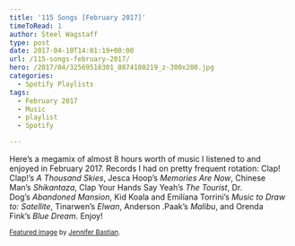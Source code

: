 ```yaml
---
title: '115 Songs [February 2017]'
timeToRead: 1 
author: Steel Wagstaff
type: post
date: 2017-04-10T14:01:19+00:00
url: /115-songs-february-2017/
hero: /2017/04/32569518301_8874180219_z-300x200.jpg
categories:
  - Spotify Playlists
tags:
  - February 2017
  - Music
  - playlist
  - Spotify

---
```

Here&#8217;s a megamix of almost 8 hours worth of music I listened to and enjoyed in February 2017. Records I had on pretty frequent rotation: Clap! Clap!&#8217;s _A Thousand Skies_, Jesca Hoop&#8217;s _Memories Are Now_, Chinese Man&#8217;s _Shikantaza_, Clap Your Hands Say Yeah&#8217;s _The Tourist_, Dr. Dog&#8217;s _Abandoned Mansion_, Kid Koala and Emilíana Torrini&#8217;s _Music to Draw to: Satellite_, Tinarwen&#8217;s _Elwan_, Anderson .Paak&#8217;s _Malibu_, and Orenda Fink&#8217;s _Blue Dream_. Enjoy!



<small><a href="https://www.flickr.com/photos/jenniferhelen/32569518301/in/datetaken/" target="_blank">Featured image</a> by <a href="http://jenniferbastianphotography.com" target="_blank">Jennifer Bastian</a>.</small>